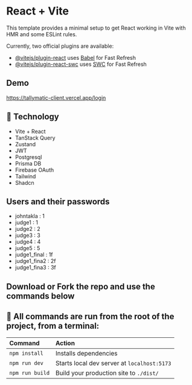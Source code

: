 # React + Vite

This template provides a minimal setup to get React working in Vite with HMR and some ESLint rules.

Currently, two official plugins are available:

- [@vitejs/plugin-react](https://github.com/vitejs/vite-plugin-react/blob/main/packages/plugin-react/README.md) uses [Babel](https://babeljs.io/) for Fast Refresh
- [@vitejs/plugin-react-swc](https://github.com/vitejs/vite-plugin-react-swc) uses [SWC](https://swc.rs/) for Fast Refresh

## Demo

https://tallymatic-client.vercel.app/login

## 🚀 Technology

 - Vite + React
 - TanStack Query
 - Zustand
 - JWT
 - Postgresql
 - Prisma DB
 - Firebase OAuth
 - Tailwind
 - Shadcn

## Users and their passwords
 - johntakla : 1
 - judge1 : 1
 - judge2 : 2
 - judge3 : 3
 - judge4 : 4
 - judge5 : 5
 - judge1_final : 1f
 - judge1_fina2 : 2f
 - judge1_fina3 : 3f

## Download or Fork the repo and use the commands below

## 🧞 All commands are run from the root of the project, from a terminal:
 
| Command         | Action                                       |
| :-------------- | :------------------------------------------- |
| `npm install`   | Installs dependencies                        |
| `npm run dev`   | Starts local dev server at `localhost:5173`  |
| `npm run build` | Build your production site to `./dist/`      |
